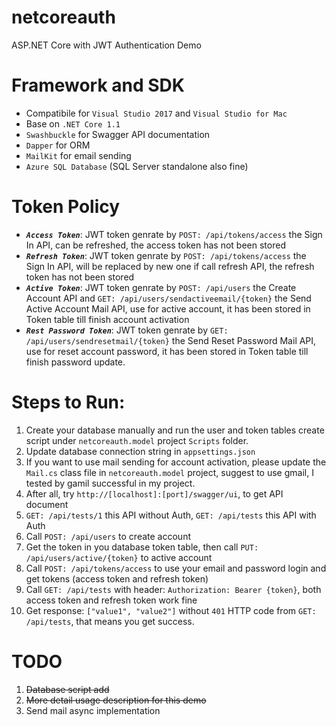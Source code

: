 # netcoreauth
ASP.NET Core with JWT Authentication Demo

# Framework and SDK
- Compatibile for `Visual Studio 2017` and `Visual Studio for Mac`
- Base on `.NET Core 1.1`
- `Swashbuckle` for Swagger API documentation
- `Dapper` for ORM
- `MailKit` for email sending
- `Azure SQL Database` (SQL Server standalone also fine)

# Token Policy
- ***`Access Token`***: JWT token genrate by `POST: /api/tokens/access` the Sign In API, can be refreshed, the access token has not been stored
- ***`Refresh Token`***: JWT token genrate by `POST: /api/tokens/access` the Sign In API, will be replaced by new one if call refresh API, the refresh token has not been stored
- ***`Active Token`***: JWT token genrate by `POST: /api/users` the Create Account API and `GET: /api/users/sendactiveemail/{token}` the Send Active Account Mail API, use for active account, it has been stored in Token table till finish account activation 
- ***`Rest Password Token`***: JWT token genrate by `GET: /api/users/sendresetmail/{token}` the Send Reset Password Mail API, use for reset account password, it has been stored in Token table till finish password update. 

# Steps to Run:
1. Create your database manually and run the user and token tables create script under `netcoreauth.model` project `Scripts` folder.
2. Update database connection string in `appsettings.json`
3. If you want to use mail sending for account activation, please update the `Mail.cs` class file in `netcoreauth.model` project, suggest to use gmail, I tested by gamil successful in my project. 
4. After all, try `http://[localhost]:[port]/swagger/ui`, to get API document
5. `GET: /api/tests/1` this API without Auth, `GET: /api/tests` this API with Auth
6. Call `POST: /api/users` to create account
7. Get the token in you database token table, then call `PUT: /api/users/active/{token}` to active account
8. Call `POST: /api/tokens/access` to use your email and password login and get tokens (access token and refresh token)
9. Call `GET: /api/tests` with header: `Authorization: Bearer {token}`, both access token and refresh token work fine
10. Get response: `["value1", "value2"]` without `401` HTTP code from `GET: /api/tests`, that means you get success.

# TODO
1. ~~Database script add~~
2. ~~More detail usage description for this demo~~
3. Send mail async implementation
